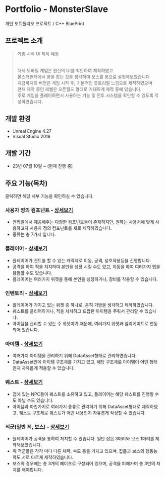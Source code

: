 # Portfolio - MonsterSlave
개인 포트폴리오 프로젝트 / C++ BluePrint<br>

## 프로젝트 소개
> 게임 시작 UI 제작 예정<br>
> <br>
> <br>
> 대세 모바일 게임은 원신의 UI를 착안하여 제작하였고<br>
> 몬스터헌터에서 용을 잡는 것을 생각하여 보스를 용으로 설정해보았습니다<br>
> 지금까지의 버전은 게임 시작 후, 기본적인 튜토리얼 느낌으로 제작하였으며<br>
> 현재 제작 중인 레벨은 오픈월드 형태로 거대하게 제작 중에 있습니다.<br>
> 주로 게임을 플레이하면서 사용하는 기능 및 전투 시스템을 확인할 수 있도록 작성하였습니다.<br>
>

## 개발 환경
* Unreal Engine 4.27<br>
* Visual Studio 2019<br>

## 개발 기간 
* 23년 07월 10일 ~ (현재 진행 중)


## 주요 기능(목차)
클릭하면 해당 세부 기능을 확인하실 수 있습니다.

### 사용자 정의 컴포넌트 - [상세보기]()

* 언리얼에서 제공해주는 다양한 컴포넌트들이 존재하지만, 원하는 사용처에 맞게 사용하고자 사용자 정의 컴포넌트를 새로 제작하였습니다.<br>
* 종류는 총 7가지 입니다.<br>


### 플레이어 - [상세보기]()

* 플레이어가 컨트롤 할 수 있는 캐릭터로 이동, 공격, 상호작용등을 진행합니다.<br>
* 공격을 하여 적을 처치하여 본인을 성장 시킬 수도 있고, 이동을 하여 여러가지 맵을 탐험할 수도 있습니다.<br>
* 플레이어는 여러가지 위젯을 통해 본인을 성장하거나, 장비를 착용할 수 있습니다.<br>


### 인벤토리 - [상세보기]()

* 플레이어가 가지고 있는 위젯 중 하나로, 흔히 가방을 생각하고 제작하였습니다.<br>
* 퀘스트를 클리어하거나, 적을 처치하고 드랍한 아이템을 주워서 관리할 수 있습니다.<br>
* 아이템을 관리할 수 있는 주 위젯이기 때문에, 여러가지 위젯과 델리게이트로 연동되어 있습니다.<br>


### 아이템 - [상세보기]()

* 여러가지 아이템을 관리하기 위해 DataAsset형태로 관리하였습니다.<br>
* DataAsset안에 아이템 구조체를 가지고 있고, 해당 구조체로 아이템이 어떤 형태인지 자유롭게 적용할 수 있습니다.<br>


### 퀘스트 - [상세보기]()

* 맵에 있는 NPC들이 퀘스트를 소유하고 있고, 플레이어는 해당 퀘스트를 진행할 수도 아닐 수도 있습니다.<br>
* 아이템과 마찬가지로 여러가지 종류로 관리하기 위해 DataAsset형태로 제작하였고, 퀘스트 구조체로 퀘스트가 어떤 내용인지 자유롭게 작성할 수 있습니다.<br>


### 적군(일반 적, 보스) - [상세보기]()

* 플레이어가 공격을 통하여 처치할 수 있습니다. 일반 잡몹 3마리와 보스 1마리를 제작해보았습니다.<br>
* 위 적군들은 각각 마다 다른 체력, 속도 등을 가지고 있으며, 잡몹과 보스의 행동능력도 서로 다르게 제작하였습니다.<br>
* 보스의 경우에는 총 3개의 페이즈로 구성되어 있으며, 공격을 피해가며 총 3번의 처치를 해야합니다.<br>

